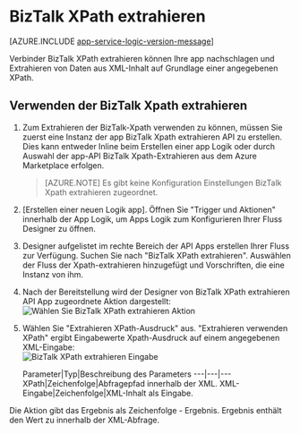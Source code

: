 <properties
   pageTitle="Verwenden die BizTalk XPath extrahieren in Logik apps in Azure-App-Verwaltungsdienst | Microsoft Azure"
   description="BizTalk XPath extrahieren"
   services="logic-apps"
   documentationCenter=".net,nodejs,java"
   authors="rajram"
   manager="erikre"
   editor=""/>

<tags
   ms.service="logic-apps"
   ms.devlang="multiple"
   ms.topic="article"
   ms.tgt_pltfrm="na"
   ms.workload="integration"
   ms.date="04/20/2016"
   ms.author="rajram"/>

# <a name="biztalk-xpath-extractor"></a>BizTalk XPath extrahieren

[AZURE.INCLUDE [app-service-logic-version-message](../../includes/app-service-logic-version-message.md)]


Verbinder BizTalk XPath extrahieren können Ihre app nachschlagen und Extrahieren von Daten aus XML-Inhalt auf Grundlage einer angegebenen XPath.

## <a name="using-the-biztalk-xpath-extractor"></a>Verwenden der BizTalk Xpath extrahieren
1. Zum Extrahieren der BizTalk-Xpath verwenden zu können, müssen Sie zuerst eine Instanz der app BizTalk Xpath extrahieren API zu erstellen. Dies kann entweder Inline beim Erstellen einer app Logik oder durch Auswahl der app-API BizTalk Xpath-Extrahieren aus dem Azure Marketplace erfolgen.

    >[AZURE.NOTE] Es gibt keine Konfiguration Einstellungen BizTalk Xpath extrahieren zugeordnet.
2. [Erstellen einer neuen Logik app]. Öffnen Sie "Trigger und Aktionen" innerhalb der App Logik, um Apps Logik zum Konfigurieren Ihrer Fluss Designer zu öffnen.
3. Designer aufgelistet im rechte Bereich der API Apps erstellen Ihrer Fluss zur Verfügung. Suchen Sie nach "BizTalk XPath extrahieren". Auswählen der Fluss der Xpath-extrahieren hinzugefügt und Vorschriften, die eine Instanz von ihm.
4. Nach der Bereitstellung wird der Designer von BizTalk XPath extrahieren API App zugeordnete Aktion dargestellt:  
    ![Wählen Sie BizTalk XPath extrahieren Aktion][1]

5. Wählen Sie "Extrahieren XPath-Ausdruck" aus. "Extrahieren verwenden XPath" ergibt Eingabewerte Xpath-Ausdruck auf einem angegebenen XML-Eingabe:  
    ![BizTalk XPath extrahieren Eingabe][2]

    Parameter|Typ|Beschreibung des Parameters
---|---|---
XPath|Zeichenfolge|Abfragepfad innerhalb der XML.
XML-Eingabe|Zeichenfolge|XML-Inhalt als Eingabe.

Die Aktion gibt das Ergebnis als Zeichenfolge - Ergebnis. Ergebnis enthält den Wert zu innerhalb der XML-Abfrage.

<!-- References -->
[1]: ./media/app-service-logic-xpath-extract/ChooseAction.PNG
[2]: ./media/app-service-logic-xpath-extract/ConfigureInput.PNG

<!-- Links -->
[Erstellen einer neuen Logik-App]: app-service-logic-create-a-logic-app.md
